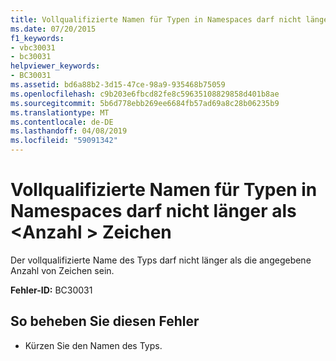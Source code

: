 ```yaml
---
title: Vollqualifizierte Namen für Typen in Namespaces darf nicht länger als <number> Zeichen
ms.date: 07/20/2015
f1_keywords:
- vbc30031
- bc30031
helpviewer_keywords:
- BC30031
ms.assetid: bd6a88b2-3d15-47ce-98a9-935468b75059
ms.openlocfilehash: c9b203e6fbcd82fe8c59635108829858d401b8ae
ms.sourcegitcommit: 5b6d778ebb269ee6684fb57ad69a8c28b06235b9
ms.translationtype: MT
ms.contentlocale: de-DE
ms.lasthandoff: 04/08/2019
ms.locfileid: "59091342"
---
```

# <a name="fully-qualified-names-for-types-in-namespaces-cannot-be-longer-than-number-characters"></a>Vollqualifizierte Namen für Typen in Namespaces darf nicht länger als \<Anzahl > Zeichen
Der vollqualifizierte Name des Typs darf nicht länger als die angegebene Anzahl von Zeichen sein.  
  
 **Fehler-ID:** BC30031  
  
## <a name="to-correct-this-error"></a>So beheben Sie diesen Fehler  
  
-   Kürzen Sie den Namen des Typs.  
